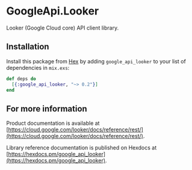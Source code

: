 # GoogleApi.Looker

Looker (Google Cloud core) API client library.



## Installation

Install this package from [Hex](https://hex.pm) by adding
`google_api_looker` to your list of dependencies in `mix.exs`:

```elixir
def deps do
  [{:google_api_looker, "~> 0.2"}]
end
```

## For more information

Product documentation is available at [https://cloud.google.com/looker/docs/reference/rest/](https://cloud.google.com/looker/docs/reference/rest/).

Library reference documentation is published on Hexdocs at
[https://hexdocs.pm/google_api_looker](https://hexdocs.pm/google_api_looker).
